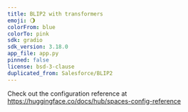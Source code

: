 ```yaml
---
title: BLIP2 with transformers
emoji: 🌖
colorFrom: blue
colorTo: pink
sdk: gradio
sdk_version: 3.18.0
app_file: app.py
pinned: false
license: bsd-3-clause
duplicated_from: Salesforce/BLIP2
---
```


Check out the configuration reference at https://huggingface.co/docs/hub/spaces-config-reference
